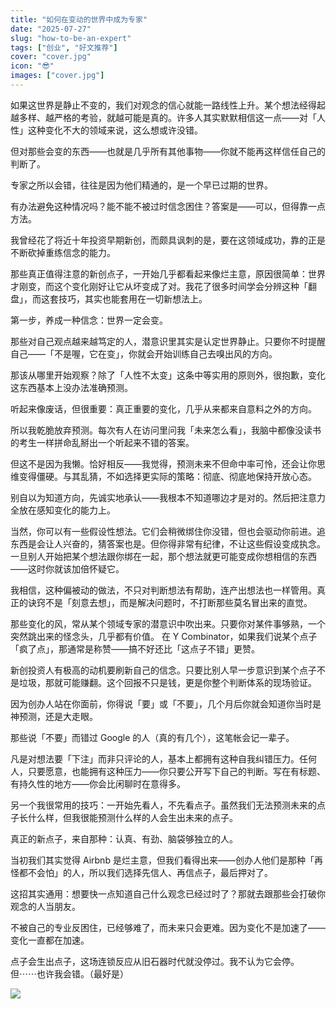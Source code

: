 ```yaml
---
title: "如何在变动的世界中成为专家"
date: "2025-07-27"
slug: "how-to-be-an-expert"
tags: ["创业", "好文推荐"]
cover: "cover.jpg"
icon: "😎"
images: ["cover.jpg"]
---
```

如果这世界是静止不变的，我们对观念的信心就能一路线性上升。某个想法经得起越多样、越严格的考验，就越可能是真的。许多人其实默默相信这一点——对「人性」这种变化不大的领域来说，这么想或许没错。



但对那些会变的东西——也就是几乎所有其他事物——你就不能再这样信任自己的判断了。



专家之所以会错，往往是因为他们精通的，是一个早已过期的世界。



有办法避免这种情况吗？能不能不被过时信念困住？答案是——可以，但得靠一点方法。



我曾经花了将近十年投资早期新创，而颇具讽刺的是，要在这领域成功，靠的正是不断砍掉重练信念的能力。



那些真正值得注意的新创点子，一开始几乎都看起来像烂主意，原因很简单：世界才刚变，而这个变化刚好让它从坏变成了对。我花了很多时间学会分辨这种「翻盘」，而这套技巧，其实也能套用在一切新想法上。



第一步，养成一种信念：世界一定会变。



那些对自己观点越来越笃定的人，潜意识里其实是认定世界静止。只要你不时提醒自己——「不是喔，它在变」，你就会开始训练自己去嗅出风的方向。



那该从哪里开始观察？除了「人性不太变」这条中等实用的原则外，很抱歉，变化这东西基本上没办法准确预测。



听起来像废话，但很重要：真正重要的变化，几乎从来都来自意料之外的方向。



所以我乾脆放弃预测。每次有人在访问里问我「未来怎么看」，我脑中都像没读书的考生一样拼命乱掰出一个听起来不错的答案。



但这不是因为我懒。恰好相反——我觉得，预测未来不但命中率可怜，还会让你思维变得僵硬。与其乱猜，不如选择更实际的策略：彻底、彻底地保持开放心态。



别自以为知道方向，先诚实地承认——我根本不知道哪边才是对的。然后把注意力全放在感知变化的能力上。



当然，你可以有一些假设性想法。它们会稍微绑住你没错，但也会驱动你前进。追东西是会让人兴奋的，猜答案也是。但你得非常有纪律，不让这些假设变成执念。
一旦别人开始把某个想法跟你绑在一起，那个想法就更可能变成你想相信的东西——这时你就该加倍怀疑它。



我相信，这种偏被动的做法，不只对判断想法有帮助，连产出想法也一样管用。真正的诀窍不是「刻意去想」，而是解决问题时，不打断那些莫名冒出来的直觉。



那些变化的风，常从某个领域专家的潜意识中吹出来。只要你对某件事够熟，一个突然跳出来的怪念头，几乎都有价值。
在 Y Combinator，如果我们说某个点子「疯了点」，那通常是称赞——搞不好还比「这点子不错」更赞。



新创投资人有极高的动机要刷新自己的信念。只要比别人早一步意识到某个点子不是垃圾，那就可能赚翻。这个回报不只是钱，更是你整个判断体系的现场验证。



因为创办人站在你面前，你得说「要」或「不要」，几个月后你就会知道你当时是神预测，还是大走眼。



那些说「不要」而错过 Google 的人（真的有几个），这笔帐会记一辈子。



凡是对想法要「下注」而非只评论的人，基本上都拥有这种自我纠错压力。任何人，只要愿意，也能拥有这种压力——你只要公开写下自己的判断。写在有标题、有持久性的地方——你会比闲聊时在意得多。



另一个我很常用的技巧：一开始先看人，不先看点子。虽然我们无法预测未来的点子长什么样，但我很能预测什么样的人会生出未来的点子。



真正的新点子，来自那种：认真、有劲、脑袋够独立的人。



当初我们其实觉得 Airbnb 是烂主意，但我们看得出来——创办人他们是那种「再怪都不会怕」的人，所以我们选择先信人、再信点子，最后押对了。



这招其实通用：想要快一点知道自己什么观念已经过时了？那就去跟那些会打破你观念的人当朋友。



不被自己的专业反困住，已经够难了，而未来只会更难。因为变化不是加速了——变化一直都在加速。



点子会生出点子，这场连锁反应从旧石器时代就没停过。我不认为它会停。
但⋯⋯也许我会错。（最好是）




![](https://prod-files-secure.s3.us-west-2.amazonaws.com/112d0858-5090-4d34-a606-b75eb8d65fd2/46476355-9cf3-4e99-9b7a-3531bc426380/1000202064.png?X-Amz-Algorithm=AWS4-HMAC-SHA256&X-Amz-Content-Sha256=UNSIGNED-PAYLOAD&X-Amz-Credential=ASIAZI2LB466WLGRO3C6%2F20250802%2Fus-west-2%2Fs3%2Faws4_request&X-Amz-Date=20250802T094906Z&X-Amz-Expires=3600&X-Amz-Security-Token=IQoJb3JpZ2luX2VjENn%2F%2F%2F%2F%2F%2F%2F%2F%2F%2FwEaCXVzLXdlc3QtMiJHMEUCIFy71rpitQVwR%2F0oYMgGyRi7bNwlfCfE1FxfVsIaS1RfAiEA%2FXe8DVbhsfOt%2FbbGHMPDA4IiImGJIr0%2Fn9%2Bm7l3130Uq%2FwMIEhAAGgw2Mzc0MjMxODM4MDUiDAOxIyC%2BqDFrQ6Y%2BQircAyu09JnOVte%2B398G4fuMIqUcEKbX2ptvtj2G2RGJb57OBvsTsql9rV5gSNeEIsXqFDjt1Rp9CbkyI5iEI%2BmI41OSVO6yU1ZWHa1xfTCif4wf6BnBlwW8wwq%2FPrUVlCXpXOKxhuMIDgXUbiZmWKdvkh%2BOiozhzDwRCTCcUKvP%2F7MWba%2BPEhw5NZifZeFu0E7sBdakrA%2FimDCy%2B21cGD5oqiWc6o48jxOJQi3Hq%2FviillxjMaYhgV7%2FRm1ykoPeKctWDCheARWnspUOFk2SBItdsaqNTryvdCb%2BJYIvvi34zVHBbLl4qX7VEUNuIG1Qlc1VmHR9uRYIsLXgL8GruIl3gyxMkyMkNftzCIgdmcZSF9dGppPtRe3mCDSGlaT8IK7yjqH2QZVAetclD9qq%2BgAtmubCfs7dFuGB85XSFsJFGGOJg4DC76tySryobVFnS56Ke7cdpj9jZt9%2BLRIWqpfblF8s5tM3BNa%2FcK%2BLCiDCRvUvPYkGWuITJlifs%2F8JtJeEjlxiLagWpYOfj8s5CEuG14LrRi7BlvwQ%2FnoghxyVZHek2T67Eo369xG2vqNrvnSgmED%2BS6YGLRx%2Bq0SgDYpIyh9C7e%2BZjDmPq4EFjWIvpuKUugl8TwcriEyKZQQMPalt8QGOqUBguU6nks5rFEddmVLJF0zyJPWPXkzNLYF1E%2BhPeqtBywXZODckizShvg3RGSRavNB6a2Lbr3X1vvvvGq%2Frmae%2BB9pXfDFDzfIc9nsnH6Q6hnPmnOPHtDiUDPv0v%2B04x6ZoeF2Nug6BgDgvOWZxEFRFtltLoO17c7hUDHO5dv0pBPx12pm4lSCXi6kXv1LP2WSm9lrMcmeEVUXx6NvA5cvtc8LOa%2Bz&X-Amz-Signature=95d00ace991a4ee6f9fbc51b58e6fe4f67f88205153a3c1b64fd68d86d6f6c67&X-Amz-SignedHeaders=host&x-amz-checksum-mode=ENABLED&x-id=GetObject)

